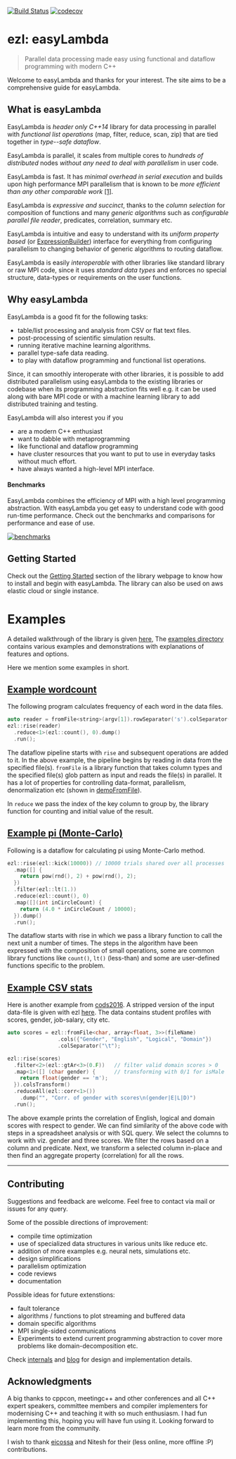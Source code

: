 [![Build Status](https://travis-ci.org/haptork/easyLambda.svg?branch=master)](https://travis-ci.org/haptork/easyLambda)
[![codecov](https://codecov.io/gh/haptork/easyLambda/branch/master/graph/badge.svg)](https://codecov.io/gh/haptork/easyLambda)

# ezl: easyLambda
> Parallel data processing made easy using functional and dataflow programming with modern C++

Welcome to easyLambda and thanks for your interest. The site aims to be a
comprehensive guide for easyLambda.

## What is easyLambda

EasyLambda is *header only C++14* library for data processing in parallel with
*functional list operations* (map, filter, reduce, scan, zip) that are tied
together in *type--safe dataflow*. 

EasyLambda is parallel, it scales from multiple cores to *hundreds of distributed*
nodes *without any need to deal with parallelism* in user code.

EasyLambda is fast. It has *minimal overhead in serial execution* and builds upon
high performance MPI parallelism that is known to be *more efficient than any
other comparable work*
[[1]](http://www.sciencedirect.com/science/article/pii/S1877050915017895).

EasyLambda is *expressive and succinct*, thanks to the *column selection* for
composition of functions and many *generic algorithms* such as *configurable
parallel file reader*, predicates, correlation, summary etc.

EasyLambda is intuitive and easy to understand with its *uniform property based*
(or [ExpressionBuilder](http://martinfowler.com/bliki/ExpressionBuilder.html))
interface for everything from configuring parallelism to changing behavior of
generic algorithms to routing dataflow.

EasyLambda is easily *interoperable* with other libraries like standard library or
raw MPI code, since it uses *standard data types* and enforces no special
structure, data-types or requirements on the user functions.

## Why easyLambda

EasyLambda is a good fit for the following tasks:
+ table/list processing and analysis from CSV or flat text files.
+ post-processing of scientific simulation results.
+ running iterative machine learning algorithms.
+ parallel type-safe data reading.
+ to play with dataflow programming and functional list operations.

Since, it can smoothly interoperate with other libraries, it is possible to
add distributed parallelism using easyLambda to the existing libraries or
codebase when its programming abstraction fits well e.g. it can be used along
with bare MPI code or with a machine learning library to add distributed training
and testing.

EasyLambda will also interest you if you 
+ are a modern C++ enthusiast
+ want to dabble with metaprogramming
+ like functional and dataflow programming
+ have cluster resources that you want to put to use in everyday tasks without much effort.
+ have always wanted a high-level MPI interface.

#### Benchmarks

EasyLambda combines the efficiency of MPI with a high level programming
abstraction. With easyLambda you get easy to understand code with good
run-time performance. Check out the benchmarks and comparisons for performance
and ease of use.

[![benchmarks](doc/benchmarks.png)](https://haptork.github.io/easyLambda/docs/benchmarks/)


## Getting Started

Check out the [Getting Started](https://haptork.github.io/easyLambda/docs/quick-start-guide/)
section of the library webpage to know how to install and begin with easyLambda. The library
can also be used on aws elastic cloud or single instance. 


# Examples

A detailed walkthrough of the library is given [here](https://haptork.github.io/easyLambda/docs/hello-world/),
The [examples directory](examples) contains various examples and demonstrations with explanations
of features and options.

Here we mention some examples in short.


## [Example wordcount](examples/wordcount.cpp)

The following program calculates frequency of each word in the data files.

```cpp
auto reader = fromFile<string>(argv[1]).rowSeparator('s').colSeparator("");
ezl::rise(reader)
  .reduce<1>(ezl::count(), 0).dump()
  .run();
```

The dataflow pipeline starts with `rise` and subsequent operations are added to it.
In the above example, the pipeline begins by reading in data from the specified 
file(s). `fromFile` is a library function that takes column types and the specified 
file(s) glob pattern as input and reads the file(s) in parallel. It has a lot of
properties for controlling data-format, parallelism, denormalization etc
(shown in [demoFromFile](examples/demoFromFile.cpp)).

In `reduce` we pass the index of the key column to group by, the library function
for counting and initial value of the result.



## [Example pi (Monte-Carlo)](examples/pi.cpp)

Following is a dataflow for calculating pi using Monte-Carlo method.

```cpp
ezl::rise(ezl::kick(10000)) // 10000 trials shared over all processes
  .map([] { 
    return pow(rnd(), 2) + pow(rnd(), 2);
  })
  .filter(ezl::lt(1.))
  .reduce(ezl::count(), 0)
  .map([](int inCircleCount) { 
    return (4.0 * inCircleCount / 10000); 
  }).dump()
  .run();
```

The dataflow starts with rise in which we pass a library function to call the
next unit a number of times. The steps in the algorithm have been expressed
with the composition of small operations, some are common library functions
like `count()`, `lt()` (less-than) and some are user-defined functions specific
to the problem.



## [Example CSV stats](examples/cods2016.cpp)

Here is another example from
[cods2016](http://ikdd.acm.org/Site/CoDS2016/datachallenge.html). A stripped
version of the input data-file is given with ezl
[here](data/datachallenge_cods2016/train.csv). The data contains student
profiles with scores, gender, job-salary, city etc.

```cpp
auto scores = ezl::fromFile<char, array<float, 3>>(fileName)
                .cols({"Gender", "English", "Logical", "Domain"})
                .colSeparator("\t");

ezl::rise(scores)
  .filter<2>(ezl::gtAr<3>(0.F))   // filter valid domain scores > 0
  .map<1>([] (char gender) {      // transforming with 0/1 for isMale
    return float(gender == 'm');
  }).colsTransform()
  .reduceAll(ezl::corr<1>())
    .dump("", "Corr. of gender with scores\n(gender|E|L|D)")
  .run();
```

The above example prints the correlation of English, logical and domain scores
with respect to gender. We can find similarity of the above code with steps in
a spreadsheet analysis or with SQL query. We select the columns to work with
viz. gender and three scores. We filter the rows based on a column and predicate.
Next, we transform a selected column in-place and then find an aggregate property
(correlation) for all the rows.

----

## Contributing

Suggestions and feedback are welcome. Feel free to contact via mail or issues
for any query.

Some of the possible directions of improvement:

+ compile time optimization
+ use of specialized data structures in various units like reduce etc.
+ addition of more examples e.g. neural nets, simulations etc.
+ design simplifications
+ parallelism optimization
+ code reviews
+ documentation

Possible ideas for future extenstions:

+ fault tolerance
+ algorithms / functions to plot streaming and buffered data
+ domain specific algorithms 
+ MPI single-sided communications
+ Experiments to extend current programming abstraction to cover more problems like domain-decomposition etc. 

Check [internals](https://haptork.github.io/easyLambda/docs/internals) and
[blog](https://haptork.github.io/easyLambda/posts/) for design and
implementation details.


## Acknowledgments

A big thanks to cppcon, meetingc++ and other conferences and all C++ expert
speakers, committee members and compiler implementers for modernising C++ and
teaching it with so much enthusiasm. I had fun implementing this, hoping you
will have fun using it. Looking forward to learn more from the community.

I wish to thank [eicossa](https://github.com/eicossa) and Nitesh for their
(less online, more offline :P) contributions.
